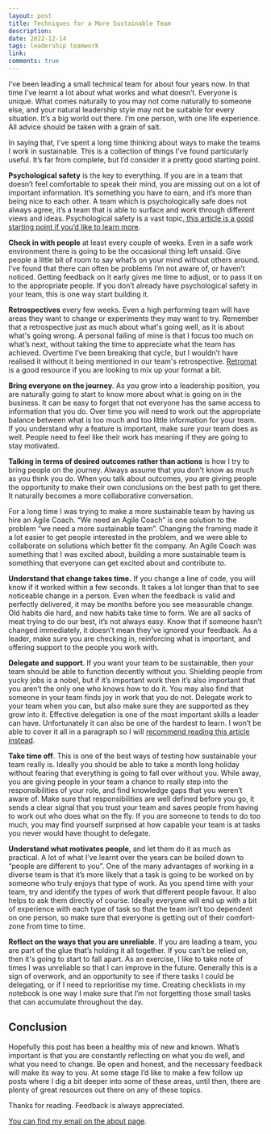 ```yaml
---
layout: post
title: Techniques for a More Sustainable Team
description: 
date: 2022-12-14
tags: leadership teamwork
link: 
comments: true
---
```


I’ve been leading a small technical team for about four years now. In that time I’ve learnt a lot about what works and what doesn’t. Everyone is unique. What comes naturally to you may not come naturally to someone else, and your natural leadership style may not be suitable for every situation. It’s a big world out there. I’m one person, with one life experience. All advice should be taken with a grain of salt.

In saying that, I’ve spent a long time thinking about ways to make the teams I work in sustainable. This is a collection of things I’ve found particularly useful. It’s far from complete, but I’d consider it a pretty good starting point.

**Psychological safety** is the key to everything. If you are in a team that doesn’t feel comfortable to speak their mind, you are missing out on a lot of important information. It’s something you have to earn, and it’s more than being nice to each other. A team which is psychologically safe does not always agree, it’s a team that is able to surface and work through different views and ideas. Psychological safety is a vast topic,[ this article is a good starting point if you’d like to learn more](https://www.ccl.org/articles/leading-effectively-articles/what-is-psychological-safety-at-work/).

**Check in with people** at least every couple of weeks. Even in a safe work environment there is going to be the occasional thing left unsaid. Give people a little bit of room to say what’s on your mind without others around. I’ve found that there can often be problems I’m not aware of, or haven’t noticed. Getting feedback on it early gives me time to adjust, or to pass it on to the appropriate people. If you don’t already have psychological safety in your team, this is one way start building it.

**Retrospectives** every few weeks. Even a high performing team will have areas they want to change or experiments they may want to try. Remember that a retrospective just as much about what's going well, as it is about what's going wrong. A personal failing of mine is that I focus too much on what’s next, without taking the time to appreciate what the team has achieved. Overtime I’ve been breaking that cycle, but I wouldn’t have realised it without it being mentioned in our team's retrospective. [Retromat](https://retromat.org/) is a good resource if you are looking to mix up your format a bit.

**Bring everyone on the journey**. As you grow into a leadership position, you are naturally going to start to know more about what is going on in the business. It can be easy to forget that not everyone has the same access to information that you do. Over time you will need to work out the appropriate balance between what is too much and too little information for your team. If you understand why a feature is important, make sure your team does as well. People need to feel like their work has meaning if they are going to stay motivated.

**Talking in terms of desired outcomes rather than actions** is how I try to bring people on the journey. Always assume that you don't know as much as you think you do. When you talk about outcomes, you are giving people the opportunity to make their own conclusions on the best path to get there. It naturally becomes a more collaborative conversation.

For a long time I was trying to make a more sustainable team by having us hire an Agile Coach. “We need an Agile Coach” is one solution to the problem “we need a more sustainable team”. Changing the framing made it a lot easier to get people interested in the problem, and we were able to collaborate on solutions which better fit the company. An Agile Coach was something that I was excited about, building a more sustainable team is something that everyone can get excited about and contribute to.

**Understand that change takes time.** If you change a line of code, you will know if it worked within a few seconds. It takes a lot longer than that to see noticeable change in a person. Even when the feedback is valid and perfectly delivered, it may be months before you see measurable change. Old habits die hard, and new habits take time to form. We are all sacks of meat trying to do our best, it’s not always easy. Know that if someone hasn’t changed immediately, it doesn’t mean they've ignored your feedback. As a leader, make sure you are checking in, reinforcing what is important, and offering support to the people you work with.

**Delegate and support**. If you want your team to be sustainable, then your team should be able to function decently without you. Shielding people from yucky jobs is a nobel, but if it’s important work then it’s also important that you aren’t the only one who knows how to do it. You may also find that someone in your team finds joy in work that you do not. Delegate work to your team when you can, but also make sure they are supported as they grow into it. Effective delegation is one of the most important skills a leader can have. Unfortunately it can also be one of the hardest to learn. I won’t be able to cover it all in a paragraph so I will [recommend reading this article instead](https://asana.com/resources/how-to-delegate).

**Take time off**. This is one of the best ways of testing how sustainable your team really is. Ideally you should be able to take a month long holiday without fearing that everything is going to fall over without you. While away, you are giving people in your team a chance to really step into the responsibilities of your role, and find knowledge gaps that you weren’t aware of. Make sure that responsibilities are well defined before you go, it sends a clear signal that you trust your team and saves people from having to work out who does what on the fly. If you are someone to tends to do too much, you may find yourself surprised at how capable your team is at tasks you never would have thought to delegate.

**Understand what motivates people**, and let them do it as much as practical. A lot of what I’ve learnt over the years can be boiled down to “people are different to you”. One of the many advantages of working in a diverse team is that it’s more likely that a task is going to be worked on by someone who truly enjoys that type of work. As you spend time with your team, try and identify the types of work that different people favour. It also helps to ask them directly of course. Ideally everyone will end up with a bit of experience with each type of task so that the team isn’t too dependent on one person, so make sure that everyone is getting out of their comfort-zone from time to time.

**Reflect on the ways that you are unreliable**. If you are leading a team, you are part of the glue that’s holding it all together. If you can’t be relied on, then it's going to start to fall apart. As an exercise, I like to take note of times I was unreliable so that I can improve in the future. Generally this is a sign of overwork, and an opportunity to see if there tasks I could be delegating, or if I need to reprioritise my time. Creating checklists in my notebook is one way I make sure that I’m not forgetting those small tasks that can accumulate throughout the day.

## Conclusion

Hopefully this post has been a healthy mix of new and known. What’s important is that you are constantly reflecting on what you do well, and what you need to change. Be open and honest, and the necessary feedback will make its way to you. At some stage I’d like to make a few follow up posts where I dig a bit deeper into some of these areas, until then, there are plenty of great resources out there on any of these topics.

Thanks for reading. Feedback is always appreciated.

[You can find my email on the about page](/about).